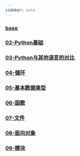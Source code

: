 ```yaml
---
sidebar: auto
---
```


### [base](./base.md)
### [02-Python基础](./02-Python基础.md)
### [03-Python与其他语言的对比](./03-Python与其他语言的比较.md)
### [04-循环](./04-循环.md)
### [05-基本数据类型](./05-基本数据类型.md)
### [06-函数](./06-函数.md)
### [07-文件](./07-文件.md)
### [08-面向对象](./08-面向对象.md)
### [09-模块](./09-模块.md)